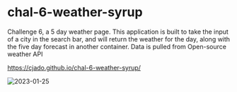 # chal-6-weather-syrup
Challenge 6, a 5 day weather page.
This application is built to take the input of a city in the search bar, and will return the weather for the day, along with the five day forecast in another container. Data is pulled from Open-source weather API


https://cjado.github.io/chal-6-weather-syrup/

![2023-01-25](https://user-images.githubusercontent.com/117666978/214647048-6c4ddaaf-0f57-45b2-a422-f584af315c86.png)
